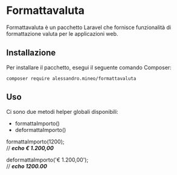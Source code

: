 # Formattavaluta

Formattavaluta è un pacchetto Laravel che fornisce funzionalità di formattazione valuta per le applicazioni web.

## Installazione

Per installare il pacchetto, esegui il seguente comando Composer:

`composer require alessandro.mineo/formattavaluta`

## Uso

Ci sono due metodi helper globali disponibili:
* formattaImporto()
* deformattaImporto()

formattaImporto(1200);  
// ***echo € 1.200,00***

deformattaImporto('€ 1.200,00');  
// ***echo  1200.00***

